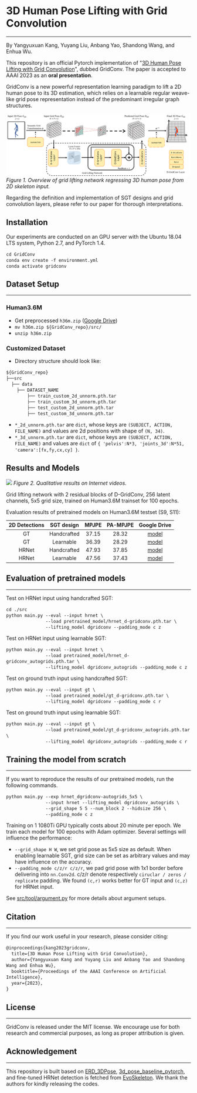 # 3D Human Pose Lifting with Grid Convolution

---
By Yangyuxuan Kang, Yuyang Liu, Anbang Yao, Shandong Wang, and Enhua Wu.

This repository is an official Pytorch implementation of "[3D Human Pose Lifting with Grid Convolution](http://url)",
dubbed GridConv. The paper is accepted to AAAI 2023 as an **oral presentation**.

GridConv is a new powerful representation learning paradigm to lift a 2D human pose 
to its 3D estimation, which relies on a learnable regular weave-like grid pose 
representation instead of the predominant irregular graph structures.

![](assets/framework.jpg)
*Figure 1. Overview of grid lifting network regressing 3D human pose from 2D skeleton input.*

Regarding the definition and implementation of SGT designs and grid convolution layers, please refer to our paper
for thorough interpretations.

## Installation

Our experiments are conducted on an GPU server with the Ubuntu 18.04 LTS system, Python 2.7, and PyTorch 1.4.

```
cd GridConv
conda env create -f environment.yml
conda activate gridconv
```

## Dataset Setup

---
### Human3.6M
- Get preprocessed `h36m.zip` ([Google Drive]()) 
- `mv h36m.zip ${GridConv_repo}/src/`
- `unzip h36m.zip`


### Customized Dataset
- Directory structure should look like:
```
${GridConv_repo}
├──src
  ├── data
    ├── DATASET_NAME
        ├── train_custom_2d_unnorm.pth.tar
        ├── train_custom_3d_unnorm.pth.tar
        ├── test_custom_2d_unnorm.pth.tar
        ├── test_custom_3d_unnorm.pth.tar
```
- `*_2d_unnorm.pth.tar` are `dict`, whose keys are `(SUBJECT, ACTION, FILE_NAME)` 
  and values are 2d positions with shape of `(N, 34)`.
- `*_3d_unnorm.pth.tar` are `dict`, whose keys are `(SUBJECT, ACTION, FILE_NAME)` 
  and values are `dict` of `{ 'pelvis':N*3, 'joints_3d':N*51, 'camera':[fx,fy,cx,cy] }`.


## Results and Models
![](assets/internet%20video.gif)
*Figure 2. Qualitative results on Internet videos.*

Grid lifting network with 2 residual blocks of D-GridConv, 256 latent channels, 5x5 grid size, 
trained on Human3.6M trainset for 100 epochs.

Evaluation results of pretrained models on Human3.6M testset (S9, S11):

| 2D Detections | SGT design | MPJPE | PA-MPJPE| Google Drive |
|:------:|:------:|:----:|:----:|:----:|
|GT|Handcrafted|37.15|28.32|[model](https://drive.google.com/file/d/1cH9ZhvRe-1dmzczwa2JnyvCmqK1YJcJW/view?usp=share_link)|
|GT|Learnable|36.39|28.29|[model](https://drive.google.com/file/d/1q7YqGKl-i799nRw_oPeL07B5yy__hQP7/view?usp=share_link)|
|HRNet|Handcrafted|47.93|37.85|[model](https://drive.google.com/file/d/14InSsbMeWInM1X5JYWxod0_h3ptXS8O3/view?usp=share_link)|
|HRNet|Learnable|47.56|37.43|[model](https://drive.google.com/file/d/1O45DjCEcKE74c5Nw939Woie0o9lqll54/view?usp=share_link)|

## Evaluation of pretrained models

---
Test on HRNet input using handcrafted SGT:
```
cd ./src
python main.py --eval --input hrnet \
               --load pretrained_model/hrnet_d-gridconv.pth.tar \
               --lifting_model dgridconv --padding_mode c z
```
Test on HRNet input using learnable SGT:
```
python main.py --eval --input hrnet \
               --load pretrained_model/hrnet_d-gridconv_autogrids.pth.tar \
               --lifting_model dgridconv_autogrids --padding_mode c z
```
Test on ground truth input using handcrafted SGT:
```
python main.py --eval --input gt \
               --load pretrained_model/gt_d-gridconv.pth.tar \
               --lifting_model dgridconv --padding_mode c r
```
Test on ground truth input using learnable SGT:
```
python main.py --eval --input gt \
               --load pretrained_model/gt_d-gridconv_autogrids.pth.tar \
               --lifting_model dgridconv_autogrids --padding_mode c r
```



## Training the model from scratch

---
If you want to reproduce the results of our pretrained models, run the following commands.

```
python main.py --exp hrnet_dgridconv-autogrids_5x5 \
               --input hrnet --lifting_model dgridconv_autogrids \
               --grid_shape 5 5 --num_block 2 --hidsize 256 \
               --padding_mode c z
```
Training on 1 1080Ti GPU typically costs about 20 minute per epoch. We train each model for 100 epochs 
with Adam optimizer. Several settings will influence the performance:
- `--grid_shape H W`, we set grid pose as 5x5 size as default. 
  When enabling learnable SGT, grid size can be set as arbitrary values and may have influence on the accuracy.
- `--padding_mode c/z/r c/z/r`, we pad grid pose with 1x1 border before delivering into 
`nn.Conv2d`. c/z/r denote respectively `ciruclar / zeros / replicate` padding. We found 
  `(c,r)` works better for GT input and `(c,z)` for HRNet input.

See [src/tool/argument.py](src/tool/argument.py) for more details about argument setups.

## Citation

---
If you find our work useful in your research, please consider citing:
```
@inproceedings{kang2023gridconv,
  title={3D Human Pose Lifting with Grid Convolution},
  author={Yangyuxuan Kang and Yuyang Liu and Anbang Yao and Shandong Wang and Enhua Wu},
  booktitle={Proceedings of the AAAI Conference on Artificial Intelligence},
  year={2023},
}
```

## License

---
GridConv is released under the MIT license. We encourage use 
for both research and commercial purposes, as long as proper attribution is given.

## Acknowledgement

---
This repository is built based on [ERD_3DPose](https://github.com/kyang-06/ERD_3DPose), [3d_pose_baseline_pytorch](https://github.com/weigq/3d_pose_baseline_pytorch),
and fine-tuned HRNet detection is fetched from [EvoSkeleton](https://github.com/Nicholasli1995/EvoSkeleton).
We thank the authors for kindly releasing the codes.
